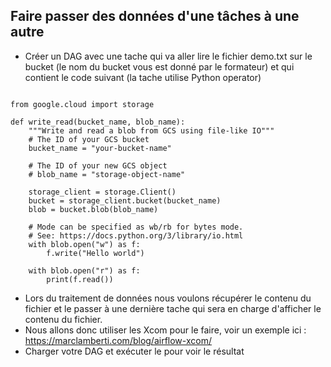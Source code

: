 ## Faire passer des données d'une tâches à une autre

* Créer un DAG avec une tache qui va aller lire le fichier demo.txt sur le bucket (le nom du bucket vous est donné par le formateur) et qui contient le code suivant (la tache utilise Python operator)
```

from google.cloud import storage

def write_read(bucket_name, blob_name):
    """Write and read a blob from GCS using file-like IO"""
    # The ID of your GCS bucket
    bucket_name = "your-bucket-name"

    # The ID of your new GCS object
    # blob_name = "storage-object-name"

    storage_client = storage.Client()
    bucket = storage_client.bucket(bucket_name)
    blob = bucket.blob(blob_name)

    # Mode can be specified as wb/rb for bytes mode.
    # See: https://docs.python.org/3/library/io.html
    with blob.open("w") as f:
        f.write("Hello world")

    with blob.open("r") as f:
        print(f.read())

```
* Lors du traitement de données nous voulons récupérer le contenu du fichier et le passer à une dernière tache qui sera en charge d'afficher le contenu du fichier.
* Nous allons donc utiliser les Xcom pour le faire, voir un exemple ici : https://marclamberti.com/blog/airflow-xcom/
* Charger votre DAG et exécuter le pour voir le résultat

